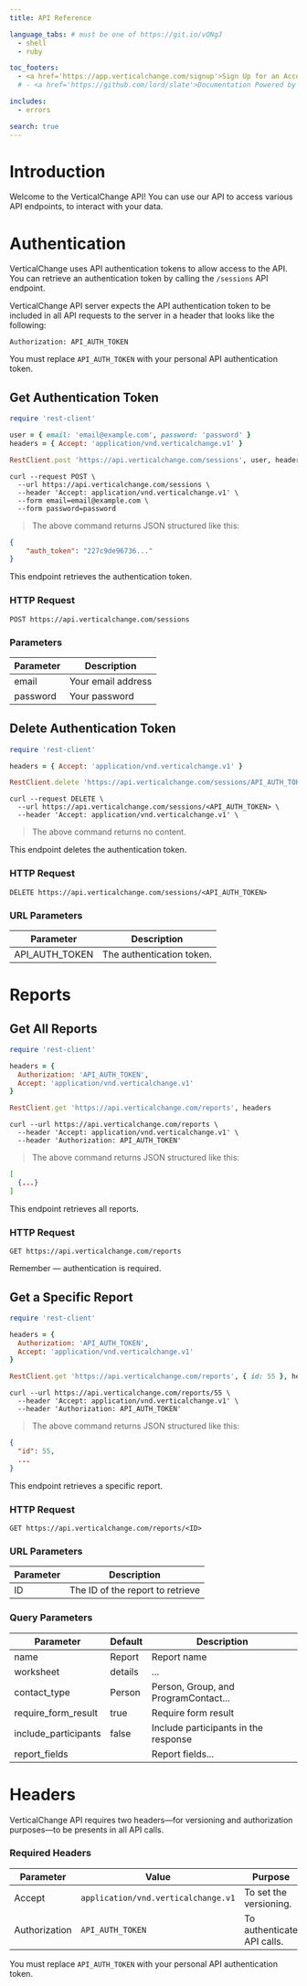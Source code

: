 ```yaml
---
title: API Reference

language_tabs: # must be one of https://git.io/vQNgJ
  - shell
  - ruby

toc_footers:
  - <a href='https://app.verticalchange.com/signup'>Sign Up for an Account</a>
  # - <a href='https://github.com/lord/slate'>Documentation Powered by Slate</a>

includes:
  - errors

search: true
---
```


# Introduction

Welcome to the VerticalChange API! You can use our API to access various API endpoints, to interact with your data.

<!-- Base URL: [https://api.verticalchange.com](https://api.verticalchange.com) -->

# Authentication

VerticalChange uses API authentication tokens to allow access to the API. You can retrieve an authentication token by calling the `/sessions` API endpoint.

VerticalChange API server expects the API authentication token to be included in all API requests to the server in a header that looks like the following:

`Authorization: API_AUTH_TOKEN`

<aside class="notice">
You must replace <code>API_AUTH_TOKEN</code> with your personal API authentication token.
</aside>

## Get Authentication Token

```ruby
require 'rest-client'

user = { email: 'email@example.com', password: 'password' }
headers = { Accept: 'application/vnd.verticalchange.v1' }

RestClient.post 'https://api.verticalchange.com/sessions', user, headers
```

```shell
curl --request POST \
  --url https://api.verticalchange.com/sessions \
  --header 'Accept: application/vnd.verticalchange.v1' \
  --form email=email@example.com \
  --form password=password
```

> The above command returns JSON structured like this:

```json
{
    "auth_token": "227c9de96736..."
}
```

This endpoint retrieves the authentication token.

### HTTP Request

`POST https://api.verticalchange.com/sessions`

### Parameters

Parameter | Description
--------- | -----------
email | Your email address
password | Your password

## Delete Authentication Token

```ruby
require 'rest-client'

headers = { Accept: 'application/vnd.verticalchange.v1' }

RestClient.delete 'https://api.verticalchange.com/sessions/API_AUTH_TOKEN', headers
```

```shell
curl --request DELETE \
  --url https://api.verticalchange.com/sessions/<API_AUTH_TOKEN> \
  --header 'Accept: application/vnd.verticalchange.v1' \
```

> The above command returns no content.

This endpoint deletes the authentication token.

### HTTP Request

`DELETE https://api.verticalchange.com/sessions/<API_AUTH_TOKEN>`

### URL Parameters

Parameter | Description
--------- | -----------
API_AUTH_TOKEN | The authentication token.

# Reports

## Get All Reports

```ruby
require 'rest-client'

headers = {
  Authorization: 'API_AUTH_TOKEN',
  Accept: 'application/vnd.verticalchange.v1'
}

RestClient.get 'https://api.verticalchange.com/reports', headers
```

```shell
curl --url https://api.verticalchange.com/reports \
  --header 'Accept: application/vnd.verticalchange.v1' \
  --header 'Authorization: API_AUTH_TOKEN'
```

> The above command returns JSON structured like this:

```json
[
  {...}
]
```

This endpoint retrieves all reports.

### HTTP Request

`GET https://api.verticalchange.com/reports`

<aside class="success">
Remember — authentication is required.
</aside>

## Get a Specific Report

```ruby
require 'rest-client'

headers = {
  Authorization: 'API_AUTH_TOKEN',
  Accept: 'application/vnd.verticalchange.v1'
}

RestClient.get 'https://api.verticalchange.com/reports', { id: 55 }, headers
```

```shell
curl --url https://api.verticalchange.com/reports/55 \
  --header 'Accept: application/vnd.verticalchange.v1' \
  --header 'Authorization: API_AUTH_TOKEN'
```

> The above command returns JSON structured like this:

```json
{
  "id": 55,
  ...
}
```

This endpoint retrieves a specific report.

<!-- <aside class="warning">Inside HTML code blocks like this one, you can't use Markdown, so use <code>&lt;code&gt;</code> blocks to denote code.</aside> -->

### HTTP Request

`GET https://api.verticalchange.com/reports/<ID>`

### URL Parameters

Parameter | Description
--------- | -----------
ID | The ID of the report to retrieve

### Query Parameters

Parameter | Default | Description
--------- | ------- | -----------
name | Report | Report name
worksheet | details | ...
contact_type | Person | Person, Group, and ProgramContact...
require_form_result | true | Require form result
include_participants | false | Include participants in the response
report_fields | | Report fields...

# Headers

VerticalChange API requires two headers—for versioning and authorization purposes—to be presents in all API calls.

### Required Headers

Parameter | Value | Purpose
--------- | ----------- | -----------
Accept | `application/vnd.verticalchange.v1` | To set the versioning.
Authorization | `API_AUTH_TOKEN` | To authenticate API calls.

<aside class="notice">
You must replace <code>API_AUTH_TOKEN</code> with your personal API authentication token.
</aside>
